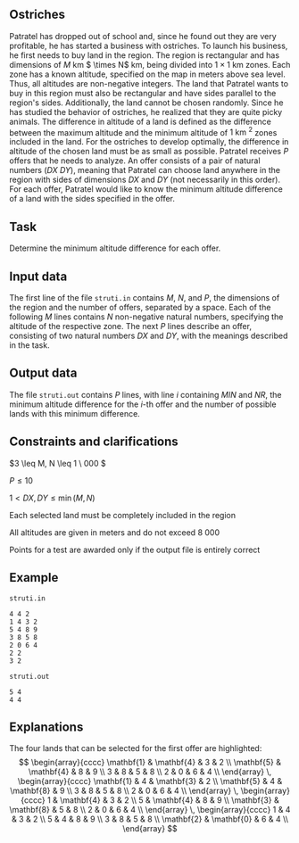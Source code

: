 ## Ostriches

Patratel has dropped out of school and, since he found out they are very profitable, he has started a business with ostriches. To launch his business, he first needs to buy land in the region. The region is rectangular and has dimensions of $M$ km $ \times N$ km, being divided into $1 \times 1$ km zones. Each zone has a known altitude, specified on the map in meters above sea level. Thus, all altitudes are non-negative integers. The land that Patratel wants to buy in this region must also be rectangular and have sides parallel to the region's sides. Additionally, the land cannot be chosen randomly. Since he has studied the behavior of ostriches, he realized that they are quite picky animals. The difference in altitude of a land is defined as the difference between the maximum altitude and the minimum altitude of $1 \text{ km }^2$ zones included in the land. For the ostriches to develop optimally, the difference in altitude of the chosen land must be as small as possible. Patratel receives $P$ offers that he needs to analyze. An offer consists of a pair of natural numbers $(DX \ DY)$, meaning that Patratel can choose land anywhere in the region with sides of dimensions $DX$ and $DY$ (not necessarily in this order). For each offer, Patratel would like to know the minimum altitude difference of a land with the sides specified in the offer.

## Task

Determine the minimum altitude difference for each offer.

## Input data

The first line of the file `struti.in` contains $M$, $N$, and $P$, the dimensions of the region and the number of offers, separated by a space. Each of the following $M$ lines contains $N$ non-negative natural numbers, specifying the altitude of the respective zone. The next $P$ lines describe an offer, consisting of two natural numbers $DX$ and $DY$, with the meanings described in the task.

## Output data

The file `struti.out` contains $P$ lines, with line $i$ containing $MIN$ and $NR$, the minimum altitude difference for the $i$-th offer and the number of possible lands with this minimum difference.

## Constraints and clarifications

$3 \leq M, N \leq 1 \ 000 $

$P \leq 10$

$1 < DX, DY \leq \min(M, N)$

Each selected land must be completely included in the region

All altitudes are given in meters and do not exceed $8 \ 000$

Points for a test are awarded only if the output file is entirely correct

## Example

`struti.in`
```
4 4 2
1 4 3 2
5 4 8 9
3 8 5 8
2 0 6 4
2 2
3 2
```

`struti.out`
```
5 4
4 4
```

## Explanations

The four lands that can be selected for the first offer are highlighted:
$$
\begin{array}{cccc}
\mathbf{1} & \mathbf{4} & 3 & 2 \\
\mathbf{5} & \mathbf{4} & 8 & 9 \\
3 & 8 & 5 & 8 \\
2 & 0 & 6 & 4 \\
\end{array}
\,
\begin{array}{cccc}
\mathbf{1} & 4 & \mathbf{3} & 2 \\
\mathbf{5} & 4 & \mathbf{8} & 9 \\
3 & 8 & 5 & 8 \\
2 & 0 & 6 & 4 \\
\end{array}
\,
\begin{array}{cccc}
1 & \mathbf{4} & 3 & 2 \\
5 & \mathbf{4} & 8 & 9 \\
\mathbf{3} & \mathbf{8} & 5 & 8 \\
2 & 0 & 6 & 4 \\
\end{array}
\,
\begin{array}{cccc}
1 & 4 & 3 & 2 \\
5 & 4 & 8 & 9 \\
3 & 8 & 5 & 8 \\
\mathbf{2} & \mathbf{0} & 6 & 4 \\
\end{array}
$$